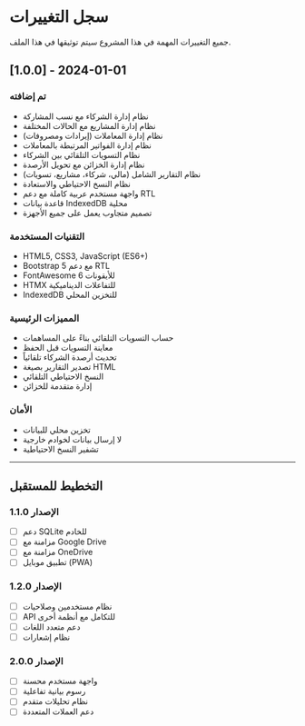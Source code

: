 # سجل التغييرات

جميع التغييرات المهمة في هذا المشروع سيتم توثيقها في هذا الملف.

## [1.0.0] - 2024-01-01

### تم إضافته
- نظام إدارة الشركاء مع نسب المشاركة
- نظام إدارة المشاريع مع الحالات المختلفة
- نظام إدارة المعاملات (إيرادات ومصروفات)
- نظام إدارة الفواتير المرتبطة بالمعاملات
- نظام التسويات التلقائي بين الشركاء
- نظام إدارة الخزائن مع تحويل الأرصدة
- نظام التقارير الشامل (مالي، شركاء، مشاريع، تسويات)
- نظام النسخ الاحتياطي والاستعادة
- واجهة مستخدم عربية كاملة مع دعم RTL
- قاعدة بيانات IndexedDB محلية
- تصميم متجاوب يعمل على جميع الأجهزة

### التقنيات المستخدمة
- HTML5, CSS3, JavaScript (ES6+)
- Bootstrap 5 مع دعم RTL
- FontAwesome 6 للأيقونات
- HTMX للتفاعلات الديناميكية
- IndexedDB للتخزين المحلي

### المميزات الرئيسية
- حساب التسويات التلقائي بناءً على المساهمات
- معاينة التسويات قبل الحفظ
- تحديث أرصدة الشركاء تلقائياً
- تصدير التقارير بصيغة HTML
- النسخ الاحتياطي التلقائي
- إدارة متقدمة للخزائن

### الأمان
- تخزين محلي للبيانات
- لا إرسال بيانات لخوادم خارجية
- تشفير النسخ الاحتياطية

---

## التخطيط للمستقبل

### الإصدار 1.1.0
- [ ] دعم SQLite للخادم
- [ ] مزامنة مع Google Drive
- [ ] مزامنة مع OneDrive
- [ ] تطبيق موبايل (PWA)

### الإصدار 1.2.0
- [ ] نظام مستخدمين وصلاحيات
- [ ] API للتكامل مع أنظمة أخرى
- [ ] دعم متعدد اللغات
- [ ] نظام إشعارات

### الإصدار 2.0.0
- [ ] واجهة مستخدم محسنة
- [ ] رسوم بيانية تفاعلية
- [ ] نظام تحليلات متقدم
- [ ] دعم العملات المتعددة